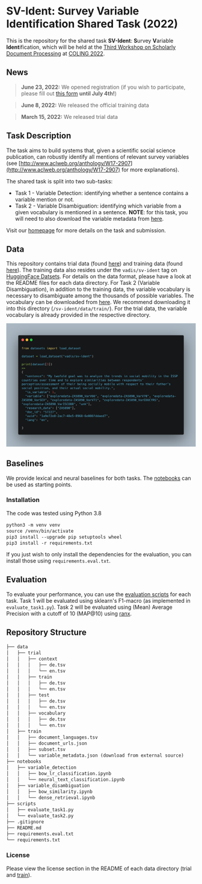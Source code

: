 # SV-Ident: Survey Variable Identification Shared Task (2022)

This is the repository for the shared task **SV-Ident**: **S**urvey **V**ariable **Ident**ification, which will be held at the [Third Workshop on Scholarly Document Processing](https://sdproc.org/2022/) at [COLING 2022](https://coling2022.org).

## News
> **June 23, 2022:**
> We opened registration (if you wish to participate, please fill out [this form](https://forms.gle/qErcUKBc2mCednJ79) **until July 4th!**)

> **June 8, 2022:**
> We released the official training data

> **March 15, 2022:**
> We released trial data

## Task Description
The task aims to build systems that, given a scientific social science publication, can robustly identify all mentions of relevant survey variables (see [http://www.aclweb.org/anthology/W17-2907](http://www.aclweb.org/anthology/W17-2907) for more explanations). 

The shared task is split into two sub-tasks:

- Task 1 - Variable Detection: identifying whether a sentence contains a variable mention or not.
- Task 2 - Variable Disambiguation: identifying which variable from a given vocabulary is mentioned in a sentence. **NOTE**: for this task, you will need to also download the variable metadata from [here](https://bit.ly/3Nuvqdu).

Visit our [homepage](https://vadis-project.github.io/sv-ident-sdp2022/) for more details on the task and submission.

## Data
This repository contains trial data (found [here](https://github.com/vadis-project/sv-ident/tree/main/data/trial)) and training data (found [here](https://github.com/vadis-project/sv-ident/tree/main/data/train)). The training data also resides under the `vadis/sv-ident` tag on [HuggingFace Datsets](https://huggingface.co/datasets/vadis/sv-ident). For details on the data format, please have a look at the README files for each data directory. For Task 2 (Variable Disambiguation), in addition to the training data, the variable vocabulary is necessary to disambiguate among the thousands of possible variables. The vocabulary can be downloaded from [here](https://bit.ly/3Nuvqdu). We recommend downloading it into this directory (`/sv-ident/data/train/`). For the trial data, the variable vocabulary is already provided in the respective directory.

![Example for loading the training dataset using the Datasets library.](https://github.com/vadis-project/sv-ident/blob/main/data/train/figures/load_dataset.png)

## Baselines
We provide lexical and neural baselines for both tasks. The [notebooks](https://github.com/vadis-project/sv-ident/tree/main/notebooks) can be used as starting points.

### Installation
The code was tested using Python 3.8

```
python3 -m venv venv
source /venv/bin/activate
pip3 install --upgrade pip setuptools wheel
pip3 install -r requirements.txt
```

If you just wish to only install the dependencies for the evaluation, you can install those using `requirements.eval.txt`.

## Evaluation
To evaluate your performance, you can use the [evaluation scripts](https://github.com/vadis-project/sv-ident/tree/main/scripts) for each task. Task 1 will be evaluated using sklearn's F1-macro (as implemented in `evaluate_task1.py`). Task 2 will be evaluated using (Mean) Average Precision with a cutoff of 10 (MAP@10) using [ranx](https://amenra.github.io/ranx/metrics/#mean-average-precision).

## Repository Structure
```
├── data
│   ├── trial
│   │   ├── context
│   │   │   ├── de.tsv
│   │   │   └── en.tsv
│   │   ├── train
│   │   │   ├── de.tsv
│   │   │   └── en.tsv
│   │   ├── test
│   │   │   ├── de.tsv
│   │   │   └── en.tsv
│   │   ├── vocabulary
│   │   │   ├── de.tsv
│   │   │   └── en.tsv
│   ├── train
│   │   ├── document_languages.tsv
│   │   ├── document_urls.json
│   │   ├── subset.tsv
│   │   └── variable_metadata.json (download from external source)
├── notebooks
│   ├── variable_detection
│   │   ├── bow_lr_classification.ipynb
│   │   └── neural_text_classification.ipynb
│   ├── variable_disambiguation
│   │   ├── bow_similarity.ipynb
│   │   └── dense_retrieval.ipynb
├── scripts
│   ├── evaluate_task1.py
│   └── evaluate_task2.py
├── .gitignore
├── README.md
├── requirements.eval.txt
└── requirements.txt
```

### License
Please view the license section in the README of each data directory (trial and [train](https://github.com/vadis-project/sv-ident/tree/main/data/train#license)).
